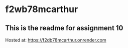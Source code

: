# f2wb78mcarthur

## This is the readme for assignment 10

Hosted at: https://f2db78mcarthur.onrender.com
